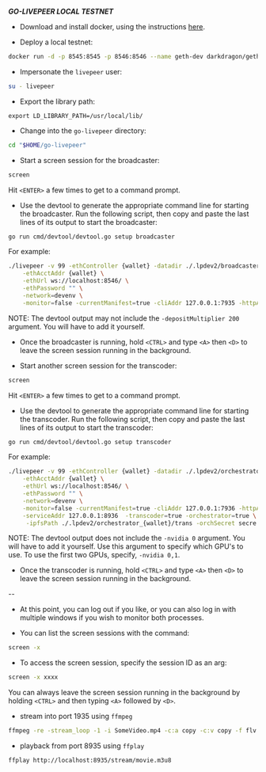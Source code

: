 ***GO-LIVEPEER LOCAL TESTNET***

* Download and install docker, using the instructions [here](https://www.digitalocean.com/community/tutorials/how-to-install-and-use-docker-on-ubuntu-18-04).

* Deploy a local testnet:

```bash
docker run -d -p 8545:8545 -p 8546:8546 --name geth-dev darkdragon/geth-with-livepeer-protocol:pm 
```

* Impersonate the `livepeer` user:

```bash
su - livepeer
```

* Export the library path:

```
export LD_LIBRARY_PATH=/usr/local/lib/
```

* Change into the `go-livepeer` directory:

```bash
cd "$HOME/go-livepeer"
```

* Start a screen session for the broadcaster:

```bash
screen
```

Hit `<ENTER>` a few times to get to a command prompt.

* Use the devtool to generate the appropriate command line for starting the broadcaster.  Run the following script, then copy and paste the last lines of its output to start the broadcaster:

```bash
go run cmd/devtool/devtool.go setup broadcaster 
```

For example:

```bash
./livepeer -v 99 -ethController {wallet} -datadir ./.lpdev2/broadcaster_{wallet} \
    -ethAcctAddr {wallet} \
    -ethUrl ws://localhost:8546/ \
    -ethPassword "" \
    -network=devenv \
    -monitor=false -currentManifest=true -cliAddr 127.0.0.1:7935 -httpAddr 127.0.0.1:8935  -broadcaster=true -rtmpAddr 127.0.0.1:1935 -depositMultiplier 200
```

NOTE: The devtool output may not include the `-depositMultiplier 200` argument.  You will have to add it yourself.

* Once the broadcaster is running, hold `<CTRL>` and type `<A>` then `<D>` to leave the screen session running in the background.

* Start another screen session for the transcoder:

```bash
screen
```

Hit `<ENTER>` a few times to get to a command prompt.

* Use the devtool to generate the appropriate command line for starting the transcoder.  Run the following script, then copy and paste the last lines of its output to start the transcoder:

```bash
go run cmd/devtool/devtool.go setup transcoder 
```

For example:

```bash
./livepeer -v 99 -ethController {wallet} -datadir ./.lpdev2/orchestrator_{wallet} \
    -ethAcctAddr {wallet} \
    -ethUrl ws://localhost:8546/ \
    -ethPassword "" \
    -network=devenv \
    -monitor=false -currentManifest=true -cliAddr 127.0.0.1:7936 -httpAddr 127.0.0.1:8936  -initializeRound=true \
    -serviceAddr 127.0.0.1:8936  -transcoder=true -orchestrator=true \
     -ipfsPath ./.lpdev2/orchestrator_{wallet}/trans -orchSecret secre -pricePerUnit 1 -nvidia 0
```

NOTE: The devtool output does not include the `-nvidia 0` argument.  You will have to add it yourself.  Use this argument to specify which GPU's to use.  To use the first two GPUs, specify, `-nvidia 0,1`.

* Once the transcoder is running, hold `<CTRL>` and type `<A>` then `<D>` to leave the screen session running in the background.

--

* At this point, you can log out if you like, or you can also log in with multiple windows if you wish to monitor both processes.

* You can list the screen sessions with the command:

```bash
screen -x
```

* To access the screen session, specify the session ID as an arg:

```bash
screen -x xxxx
```

You can always leave the screen session running in the background by holding `<CTRL>` and then typing `<A>` followed by `<D>`.

* stream into port 1935 using `ffmpeg`

```bash
ffmpeg -re -stream_loop -1 -i SomeVideo.mp4 -c:a copy -c:v copy -f flv rtmp://localhost:1935/movie
```

* playback from port 8935 using `ffplay`

```bash
ffplay http://localhost:8935/stream/movie.m3u8
```